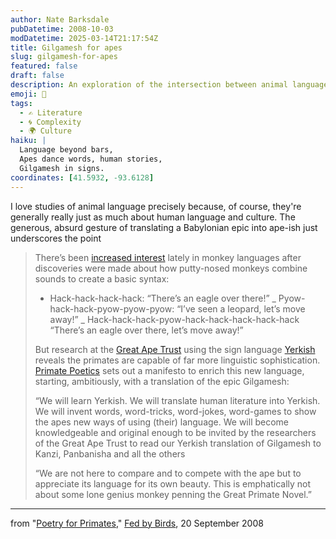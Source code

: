 ```yaml
---
author: Nate Barksdale
pubDatetime: 2008-10-03
modDatetime: 2025-03-14T21:17:54Z
title: Gilgamesh for apes
slug: gilgamesh-for-apes
featured: false
draft: false
description: An exploration of the intersection between animal language studies and human literature, highlighting the effort to enrich primate communication through creative translations.
emoji: 🐒
tags:
  - ✍️ Literature
  - 🌀 Complexity
  - 🌍 Culture
haiku: |
  Language beyond bars,  
  Apes dance words, human stories,  
  Gilgamesh in signs.
coordinates: [41.5932, -93.6128]
---
```


I love studies of animal language precisely because, of course, they're generally really just as much about human language and culture. The generous, absurd gesture of translating a Babylonian epic into ape-ish just underscores the point

> There’s been [increased interest](http://www.timesonline.co.uk/tol/news/world/article720546.ece) lately in monkey languages after discoveries were made about how putty-nosed monkeys combine sounds to create a basic syntax:
>
> - Hack-hack-hack-hack: “There’s an eagle over there!” _ Pyow-hack-hack-pyow-pyow-pyow: “I’ve seen a leopard, let’s move away!” _ Hack-hack-hack-pyow-hack-hack-hack-hack-hack “There’s an eagle over there, let’s move away!”
>
> But research at the [Great Ape Trust](http://www.greatapetrust.org/) using the sign language [Yerkish](http://en.wikipedia.org/wiki/Yerkish) reveals the primates are capable of far more linguistic sophistication. [Primate Poetics](http://socialfiction.org/index.php) sets out a manifesto to enrich this new language, starting, ambitiously, with a translation of the epic Gilgamesh:
>
> “We will learn Yerkish. We will translate human literature into Yerkish. We will invent words, word-tricks, word-jokes, word-games to show the apes new ways of using (their) language. We will become knowledgeable and original enough to be invited by the researchers of the Great Ape Trust to read our Yerkish translation of Gilgamesh to Kanzi, Panbanisha and all the others
>
> “We are not here to compare and to compete with the ape but to appreciate its language for its own beauty. This is emphatically not about some lone genius monkey penning the Great Primate Novel.”

---

from "[Poetry for Primates](http://web.archive.org/web/20140813223331/http://www.fedbybirds.com/2008/09/poetry_for_primates.html)," [Fed by Birds](http://web.archive.org/web/20220314223623/http://www.fedbybirds.com/), 20 September 2008
